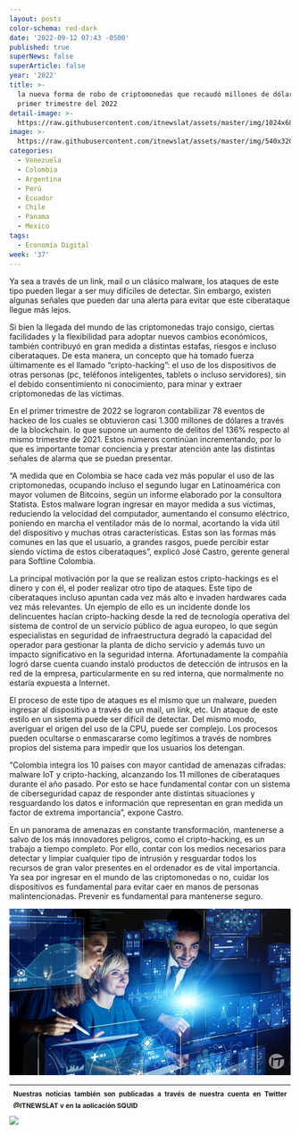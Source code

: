 ```yaml
---
layout: posts
color-schema: red-dark
date: '2022-09-12 07:43 -0500'
published: true
superNews: false
superArticle: false
year: '2022'
title: >-
  la nueva forma de robo de criptomonedas que recaudó millones de dólares en el
  primer trimestre del 2022
detail-image: >-
  https://raw.githubusercontent.com/itnewslat/assets/master/img/1024x680/cripto-seguridad-g.jpg
image: >-
  https://raw.githubusercontent.com/itnewslat/assets/master/img/540x320/cripto-seguridad-p.jpg
categories:
  - Venezuela
  - Colombia
  - Argentina
  - Perú
  - Ecuador
  - Chile
  - Panama
  - Mexico
tags:
  - Economía Digital
week: '37'
---
```

Ya sea a través de un link, mail o un clásico malware, los ataques de este tipo pueden llegar a ser muy difíciles de detectar. Sin embargo, existen algunas señales que pueden dar una alerta para evitar que este ciberataque llegue más lejos. 
 
Si bien la llegada del mundo de las criptomonedas trajo consigo, ciertas facilidades y  la flexibilidad para adoptar nuevos cambios económicos, también contribuyó en gran medida a distintas estafas, riesgos e incluso ciberataques. De esta manera, un concepto que ha tomado fuerza últimamente es el llamado “cripto-hacking”: el uso de los dispositivos de otras personas (pc, teléfonos inteligentes, tablets o incluso servidores), sin el debido consentimiento ni conocimiento, para minar y extraer criptomonedas de las víctimas.
 
En el primer trimestre de 2022 se lograron contabilizar 78 eventos de hackeo de los cuales se obtuvieron casi 1.300 millones de dólares a través de la blockchain. lo que supone un aumento de delitos del 136% respecto al mismo trimestre de 2021. Estos números continúan incrementando, por lo que es importante tomar conciencia y prestar atención ante las distintas señales de alarma que se puedan presentar. 
 
“A medida que en Colombia se hace cada vez más popular el uso de las criptomonedas, ocupando incluso el segundo lugar en Latinoamérica con mayor volumen de Bitcoins, según un informe elaborado por la consultora Statista. Estos malware logran ingresar en mayor medida a sus víctimas, reduciendo la velocidad del computador, aumentando el consumo eléctrico, poniendo en marcha el ventilador más de lo normal, acortando la vida útil del dispositivo y muchas otras características. Estas son las formas más comunes en las que el usuario, a grandes rasgos, puede percibir estar siendo víctima de estos ciberataques”, explicó José Castro, gerente general para Softline Colombia.
 
La principal motivación por la que se realizan estos cripto-hackings es el dinero y con él, el poder realizar otro tipo de ataques. Este tipo de ciberataques incluso apuntan cada vez más alto e invaden hardwares cada vez más relevantes. Un ejemplo de ello es un incidente donde los delincuentes hacían cripto-hacking desde la red de tecnología operativa del sistema de control de un servicio público de agua europeo, lo que según especialistas en seguridad de infraestructura degradó la capacidad del operador para gestionar la planta de dicho servicio y además tuvo un impacto significativo en la seguridad interna. Afortunadamente la compañía logró darse cuenta cuando instaló productos de detección de intrusos en la red de la empresa, particularmente en su red interna, que normalmente no estaría expuesta a Internet.
 
El proceso de este tipo de ataques es el mismo que un malware, pueden ingresar al dispositivo a través de un mail, un link, etc. Un ataque de este estilo en un sistema puede ser difícil de detectar. Del mismo modo, averiguar el origen del uso de la CPU, puede ser complejo. Los procesos pueden ocultarse o enmascararse como legítimos a través de nombres propios del sistema para impedir que los usuarios los detengan.
 
“Colombia integra los 10 países con mayor cantidad de amenazas cifradas: malware IoT y cripto-hacking, alcanzando los 11 millones de ciberataques durante el año pasado. Por esto se hace fundamental contar con un sistema de ciberseguridad capaz de responder ante distintas situaciones y resguardando los datos e información que representan en gran medida un factor de extrema importancia”, expone Castro.
 
En un panorama de amenazas en constante transformación, mantenerse a salvo de los más innovadores peligros, como el cripto-hacking, es un trabajo a tiempo completo. Por ello, contar con los medios necesarios para detectar y limpiar cualquier tipo de intrusión y resguardar todos los recursos de gran valor presentes en el ordenador es de vital importancia. Ya sea por ingresar en el mundo de las criptomonedas o no, cuidar los dispositivos es fundamental para evitar caer en manos de personas malintencionadas. Prevenir es fundamental para mantenerse seguro. 

![](https://raw.githubusercontent.com/itnewslat/assets/master/img/540x320/cripto-seguridad-p.jpg)

<table style="height: 42px;" width="569">
<tbody>
<tr>
<td style="text-align: justify;"><sub><strong>Nuestras noticias también son publicadas a través de nuestra cuenta en Twitter <a href="https://twitter.com/itnewslat?lang=es">@ITNEWSLAT</a> y en la aplicación <a href="https://squidapp.co/en/">SQUID</a></strong></sub></td>
</tr>
</tbody>
</table>

<img src="https://tracker.metricool.com/c3po.jpg?hash=56f88a41e39ab42c063cc51676587a04"/>